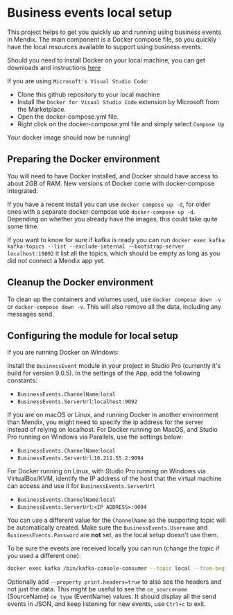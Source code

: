 # Business events local setup

This project helps to get you quickly up and running using business events in Mendix.
The main component is a Docker compose file, so you quickly have the local resources available to support using business events.

Should you need to install Docker on your local machine, you can get downloads and instructions [here](https://docs.docker.com/engine/install/)

If you are using `Microsoft's Visual Studio Code`:

* Clone this github repository to your local machine
* Install the `Docker for Visual Studio Code` extension by Microsoft from the Marketplace.
* Open the docker-compose.yml file.
* Right click on the docker-compose.yml file and simply select `Compose Up`

Your docker image should now be running!

## Preparing the Docker environment

You will need to have Docker installed, and Docker should have access to about 2GB of RAM.
New versions of Docker come with docker-compose integrated.

If you have a recent install you can use `docker compose up -d`, for older ones with a separate docker-compose use `docker-compose up -d`.
Depending on whether you already have the images, this could take quite some time.

If you want to know for sure if kafka is ready you can run `docker exec kafka kafka-topics --list --exclude-internal --bootstrap-server localhost:19092` it list all the topics, which should be empty as long as you did not connect a Mendix app yet.

## Cleanup the Docker environment

To clean up the containers and volumes used, use `docker compose down -v` or `docker-compose down -v`.
This will also remove all the data, including any messages send.

## Configuring the module for local setup

If you are running Docker on Windows:

Install the `BusinessEvent` module in your project in Studio Pro (currently it's build for version 9.0.5).
In the settings of the App, add the following constants:

* `BusinessEvents.ChannelName`:`local`
* `BusinessEvents.ServerUrl`:`localhost:9092`

If you are on macOS or Linux, and running Docker in another environment than Mendix, you might need to specify the ip address for the server instead of relying on localhost.
For Docker running on MacOS, and Studio Pro running on Windows via Parallels, use the settings below:

* `BusinessEvents.ChannelName`:`local`
* `BusinessEvents.ServerUrl`:`10.211.55.2:9094`

For Docker running on Linux, with Studio Pro running on Windows via VirtualBox/KVM, identify the IP address of the host that the virtual machine can access and use it for `BusinessEvents.ServerUrl`

* `BusinessEvents.ChannelName`:`local`
* `BusinessEvents.ServerUrl`:`<IP ADDRESS>:9094`

You can use a different value for the `ChannelName` as the supporting topic will be automatically created.
Make sure the `BusinessEvents.Username` and `BusinessEvents.Password` are **not** set, as the local setup doesn't use them.

To be sure the events are received locally you can run (change the topic if you used a different one):

```bash
docker exec kafka /bin/kafka-console-consumer --topic local --from-beginning --bootstrap-server kafka:19092
```

Optionally add `--property print.headers=true` to also see the headers and not just the data.
This might be useful to see the `ce_sourcename` (SourceName) `ce_type` (EventName) values.
It should display all the send events in JSON, and keep listening for new events, use `Ctrl+c` to exit.
